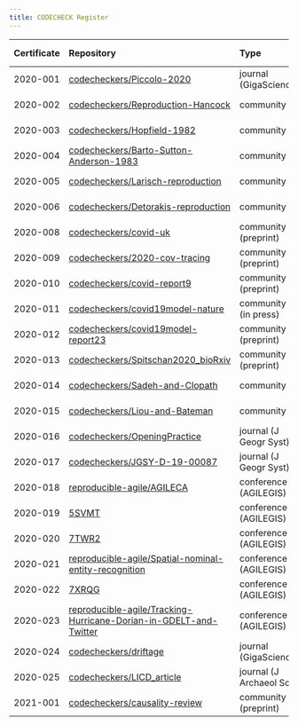 ```yaml
---
title: CODECHECK Register
---
```


|Certificate |Repository                                                                                                                                                |Type                     |Issue                                                    |Report                                 |Check date |
|:-------|:--------------------------------|:------------------|:---|:--------------------------|:----------|
|2020-001    |[codecheckers/Piccolo-2020](https://github.com/codecheckers/Piccolo-2020)                                                                                 |journal (GigaScience)    |NA                                                       |http://doi.org/10.5281/zenodo.3674056  |2019-02-14 |
|2020-002    |[codecheckers/Reproduction-Hancock](https://github.com/codecheckers/Reproduction-Hancock)                                                                 |community                |[2](https://github.com/codecheckers/register/issues/2)   |http://doi.org/10.5281/zenodo.3750741  |2020-04-13 |
|2020-003    |[codecheckers/Hopfield-1982](https://github.com/codecheckers/Hopfield-1982)                                                                               |community                |[1](https://github.com/codecheckers/register/issues/1)   |https://doi.org/10.5281/zenodo.3741797 |2020-04-06 |
|2020-004    |[codecheckers/Barto-Sutton-Anderson-1983](https://github.com/codecheckers/Barto-Sutton-Anderson-1983)                                                     |community                |[4](https://github.com/codecheckers/register/issues/4)   |https://doi.org/10.5281/zenodo.3827371 |2020-05-14 |
|2020-005    |[codecheckers/Larisch-reproduction](https://github.com/codecheckers/Larisch-reproduction)                                                                 |community                |[5](https://github.com/codecheckers/register/issues/5)   |https://doi.org/10.5281/zenodo.3959175 |2020-07-23 |
|2020-006    |[codecheckers/Detorakis-reproduction](https://github.com/codecheckers/Detorakis-reproduction)                                                             |community                |[6](https://github.com/codecheckers/register/issues/6)   |https://doi.org/10.5281/zenodo.3948353 |2020-07-16 |
|2020-008    |[codecheckers/covid-uk](https://github.com/codecheckers/covid-uk)                                                                                         |community (preprint)     |[8](https://github.com/codecheckers/register/issues/8)   |http://doi.org/10.5281/zenodo.3746024  |2020-04-09 |
|2020-009    |[codecheckers/2020-cov-tracing](https://github.com/codecheckers/2020-cov-tracing)                                                                         |community (preprint)     |[9](https://github.com/codecheckers/register/issues/9)   |http://doi.org/10.5281/zenodo.3767060  |2020-04-26 |
|2020-010    |[codecheckers/covid-report9](https://github.com/codecheckers/covid-report9)                                                                               |community (preprint)     |[14](https://github.com/codecheckers/register/issues/14) |https://doi.org/10.5281/zenodo.3865491 |2020-05-29 |
|2020-011    |[codecheckers/covid19model-nature](https://github.com/codecheckers/covid19model-nature)                                                                   |community (in press)     |[18](https://github.com/codecheckers/register/issues/18) |https://doi.org/10.5281/zenodo.3893138 |2020-06-13 |
|2020-012    |[codecheckers/covid19model-report23](https://github.com/codecheckers/covid19model-report23)                                                               |community (preprint)     |[19](https://github.com/codecheckers/register/issues/19) |https://doi.org/10.5281/zenodo.3893617 |2020-06-14 |
|2020-013    |[codecheckers/Spitschan2020_bioRxiv](https://github.com/codecheckers/Spitschan2020_bioRxiv)                                                               |community (preprint)     |[20](https://github.com/codecheckers/register/issues/20) |https://doi.org/10.5281/zenodo.3947959 |2020-07-14 |
|2020-014    |[codecheckers/Sadeh-and-Clopath](https://github.com/codecheckers/Sadeh-and-Clopath)                                                                       |community                |[21](https://github.com/codecheckers/register/issues/21) |https://doi.org/10.5281/zenodo.3967326 |2020-07-28 |
|2020-015    |[codecheckers/Liou-and-Bateman](https://github.com/codecheckers/Liou-and-Bateman)                                                                         |community                |[22](https://github.com/codecheckers/register/issues/22) |https://doi.org/10.5281/zenodo.3978402 |2020-08-04 |
|2020-016    |[codecheckers/OpeningPractice](https://github.com/codecheckers/OpeningPractice)                                                                           |journal (J Geogr Syst)   |[15](https://github.com/codecheckers/register/issues/15) |https://doi.org/10.5281/zenodo.3981253 |2020-06-02 |
|2020-017    |[codecheckers/JGSY-D-19-00087](https://github.com/codecheckers/JGSY-D-19-00087)                                                                           |journal (J Geogr Syst)   |[24](https://github.com/codecheckers/register/issues/24) |https://doi.org/10.5281/zenodo.4003848 |2020-08-27 |
|2020-018    |[reproducible-agile/AGILECA](https://github.com/reproducible-agile/AGILECA)                                                                               |conference (AGILEGIS)    |[25](https://github.com/codecheckers/register/issues/25) |https://doi.org/10.17605/OSF.IO/ZTC7M  |2020-07-13 |
|2020-019    |[5SVMT](https://osf.io/5SVMT)                                                                                                                             |conference (AGILEGIS)    |[25](https://github.com/codecheckers/register/issues/25) |https://doi.org/10.17605/OSF.IO/5SVMT  |2020-07-13 |
|2020-020    |[7TWR2](https://osf.io/7TWR2)                                                                                                                             |conference (AGILEGIS)    |[25](https://github.com/codecheckers/register/issues/25) |https://doi.org/10.17605/OSF.IO/7TWR2  |2020-07-13 |
|2020-021    |[reproducible-agile/Spatial-nominal-entity-recognition](https://github.com/reproducible-agile/Spatial-nominal-entity-recognition)                         |conference (AGILEGIS)    |[25](https://github.com/codecheckers/register/issues/25) |https://doi.org/10.17605/OSF.IO/SUWPJ  |2020-07-13 |
|2020-022    |[7XRQG](https://osf.io/7XRQG)                                                                                                                             |conference (AGILEGIS)    |[25](https://github.com/codecheckers/register/issues/25) |https://doi.org/10.17605/OSF.IO/7XRQG  |2020-07-13 |
|2020-023    |[reproducible-agile/Tracking-Hurricane-Dorian-in-GDELT-and-Twitter](https://github.com/reproducible-agile/Tracking-Hurricane-Dorian-in-GDELT-and-Twitter) |conference (AGILEGIS)    |[25](https://github.com/codecheckers/register/issues/25) |https://doi.org/10.17605/OSF.IO/XS5YR  |2020-07-13 |
|2020-024    |[codecheckers/driftage](https://github.com/codecheckers/driftage)                                                                                         |journal (GigaScience)    |[31](https://github.com/codecheckers/register/issues/31) |https://doi.org/10.5281/zenodo.4310025 |2020-12-07 |
|2020-025    |[codecheckers/LICD_article](https://github.com/codecheckers/LICD_article)                                                                                 |journal (J Archaeol Sci) |[29](https://github.com/codecheckers/register/issues/29) |https://doi.org/10.5281/zenodo.4279275 |2020-11-19 |
|2021-001    |[codecheckers/causality-review](https://github.com/codecheckers/causality-review)                                                                         |community (preprint)     |[35](https://github.com/codecheckers/register/issues/35) |https://doi.org/10.5281/zenodo.4720843 |2021-04-27 |
